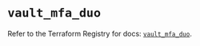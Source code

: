 # `vault_mfa_duo`

Refer to the Terraform Registry for docs: [`vault_mfa_duo`](https://registry.terraform.io/providers/hashicorp/vault/5.1.0/docs/resources/mfa_duo).
